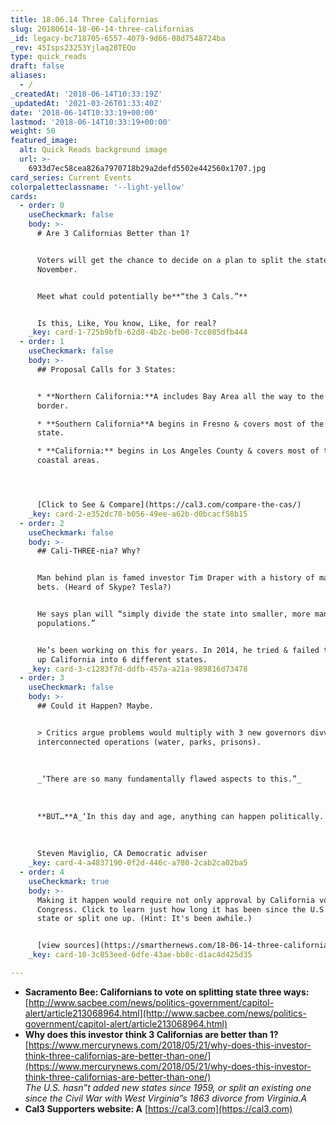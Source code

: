 ```yaml
---
title: 18.06.14 Three Californias
slug: 20180614-18-06-14-three-californias
_id: legacy-bc718705-6557-4079-9d66-08d7548724ba
_rev: 45Isps23253Yjlaq28TEQo
type: quick_reads
draft: false
aliases:
  - /
_createdAt: '2018-06-14T10:33:19Z'
_updatedAt: '2021-03-26T01:33:40Z'
date: '2018-06-14T10:33:19+00:00'
lastmod: '2018-06-14T10:33:19+00:00'
weight: 50
featured_image:
  alt: Quick Reads background image
  url: >-
    6933d7ec58cea826a7970718b29a2defd5502e442560x1707.jpg
card_series: Current Events
colorpaletteclassname: '--light-yellow'
cards:
  - order: 0
    useCheckmark: false
    body: >-
      # Are 3 Californias Better than 1?


      Voters will get the chance to decide on a plan to split the state up this
      November.


      Meet what could potentially be**“the 3 Cals.”**


      Is this, Like, You know, Like, for real?
    _key: card-1-725b9bfb-62d8-4b2c-be00-7cc085dfb444
  - order: 1
    useCheckmark: false
    body: >-
      ## Proposal Calls for 3 States:


      * **Northern California:**A includes Bay Area all the way to the Oregon
      border.

      * **Southern California**A begins in Fresno & covers most of the southern
      state.

      * **California:** begins in Los Angeles County & covers most of the
      coastal areas.




      [Click to See & Compare](https://cal3.com/compare-the-cas/)
    _key: card-2-e352dc78-b056-49ee-a62b-d0bcacf58b15
  - order: 2
    useCheckmark: false
    body: >-
      ## Cali-THREE-nia? Why?


      Man behind plan is famed investor Tim Draper with a history of making good
      bets. (Heard of Skype? Tesla?)


      He says plan will “simply divide the state into smaller, more manageable
      populations.”


      He’s been working on this for years. In 2014, he tried & failed to break
      up California into 6 different states.
    _key: card-3-c1283f7d-ddfb-457a-a21a-989816d73478
  - order: 3
    useCheckmark: false
    body: >-
      ## Could it Happen? Maybe.


      > Critics argue problems would multiply with 3 new governors divvying up
      interconnected operations (water, parks, prisons).  
        
        
        
      _‘There are so many fundamentally flawed aspects to this.”_  
        
        
        
      **BUT…**A_‘In this day and age, anything can happen politically.’_  
        
        
        
      Steven Maviglio, CA Democratic adviser
    _key: card-4-a4837190-0f2d-446c-a780-2cab2ca02ba5
  - order: 4
    useCheckmark: true
    body: >-
      Making it happen would require not only approval by California voters but
      Congress. Click to learn just how long it has been since the U.S. added a
      state or split one up. (Hint: It's been awhile.)


      [view sources](https://smarthernews.com/18-06-14-three-californias/)
    _key: card-10-3c853eed-6dfe-43ae-bb8c-d1ac4d425d35

---
```

* **Sacramento Bee: Californians to vote on splitting state three ways:**  
[http://www.sacbee.com/news/politics-government/capitol-alert/article213068964.html](http://www.sacbee.com/news/politics-government/capitol-alert/article213068964.html)
* **Why does this investor think 3 Californias are better than 1?**  
[https://www.mercurynews.com/2018/05/21/why-does-this-investor-think-three-californias-are-better-than-one/](https://www.mercurynews.com/2018/05/21/why-does-this-investor-think-three-californias-are-better-than-one/)  
_The U.S. hasn”t added new states since 1959, or split an existing one since the Civil War with West Virginia”s 1863 divorce from Virginia.A_
* **Cal3 Supporters website: A** [https://cal3.com](https://cal3.com)
